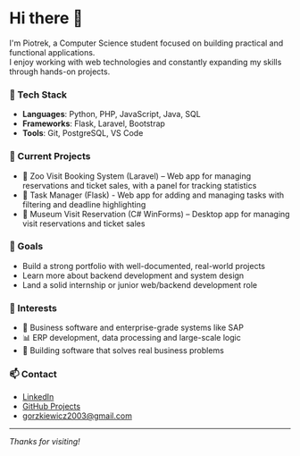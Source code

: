# Hi there 👋

I'm Piotrek, a Computer Science student focused on building practical and functional applications.  
I enjoy working with web technologies and constantly expanding my skills through hands-on projects.

### 🔧 Tech Stack
- **Languages**:  Python, PHP, JavaScript, Java, SQL
- **Frameworks**: Flask, Laravel, Bootstrap
- **Tools**: Git, PostgreSQL, VS Code

### 🚀 Current Projects
- 🐘 Zoo Visit Booking System (Laravel) – Web app for managing reservations and ticket sales, with a panel for tracking statistics
- 🐍 Task Manager (Flask) - Web app for adding and managing tasks with filtering and deadline highlighting
- 🎫 Museum Visit Reservation (C# WinForms) – Desktop app for managing visit reservations and ticket sales

### 🎯 Goals
- Build a strong portfolio with well-documented, real-world projects
- Learn more about backend development and system design
- Land a solid internship or junior web/backend development role

### 📌 Interests
- 🧠 Business software and enterprise-grade systems like SAP  
- 📊 ERP development, data processing and large-scale logic  
- 🚀 Building software that solves real business problems

### 📫 Contact
- [LinkedIn](https://linkedin.com/in/pgorzkiewicz)  
- [GitHub Projects](https://github.com/g0rzki?tab=repositories)  
- [gorzkiewicz2003@gmail.com](mailto:gorzkiewicz2003@gmail.com)

---

_Thanks for visiting!_
